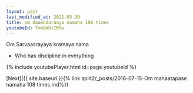 ```yaml
---
layout: post
last_modified_at: 2021-03-30
title: om daamodaraaya namaha 108 times
youtubeId: Tm4bWbtIN5w
---
```

 
 
Om Sarvaasrayaya kramaya nama 
 
 -  Who has discipline in everything 
 
  
 
  
 
 
 
 
 
 


{% include youtubePlayer.html id=page.youtubeId %}
 
[Next]({{ site.baseurl }}{% link  split2/_posts/2016-07-15-Om mahaatapase namaha 108 times.md%})
 
